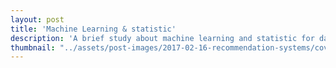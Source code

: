 ```yaml
---
layout: post
title: 'Machine Learning & statistic'
description: 'A brief study about machine learning and statistic for data-driven designers'
thumbnail: "../assets/post-images/2017-02-16-recommendation-systems/cover.png"
---
```


<img src="img/post-img.png" alt="">